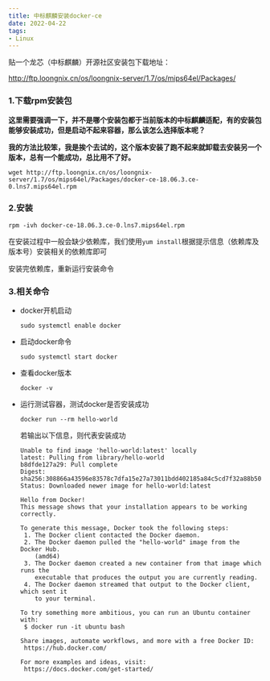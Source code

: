 ```yaml
---
title: 中标麒麟安装docker-ce
date: 2022-04-22
tags: 
- Linux
---
```




贴一个龙芯（中标麒麟）开源社区安装包下载地址：

http://ftp.loongnix.cn/os/loongnix-server/1.7/os/mips64el/Packages/

### 1.下载rpm安装包

**这里需要强调一下，并不是哪个安装包都于当前版本的中标麒麟适配，有的安装包能够安装成功，但是启动不起来容器，那么该怎么选择版本呢？**

**我的方法比较笨，我是挨个去试的，这个版本安装了跑不起来就卸载去安装另一个版本，总有一个能成功，总比用不了好。**

```shell
wget http://ftp.loongnix.cn/os/loongnix-server/1.7/os/mips64el/Packages/docker-ce-18.06.3.ce-0.lns7.mips64el.rpm
```

### 2.安装

```shell
rpm -ivh docker-ce-18.06.3.ce-0.lns7.mips64el.rpm
```

在安装过程中一般会缺少依赖库，我们使用`yum install`根据提示信息（依赖库及版本号）安装相关的依赖库即可

安装完依赖库，重新运行安装命令

### 3.相关命令

* docker开机启动

  ```shell
  sudo systemctl enable docker
  ```

* 启动docker命令

  ```shell
  sudo systemctl start docker
  ```

* 查看docker版本

  ```shell
  docker -v
  ```

* 运行测试容器，测试docker是否安装成功

  ```shell
  docker run --rm hello-world
  ```

  若输出以下信息，则代表安装成功

  ```shell
  Unable to find image 'hello-world:latest' locally
  latest: Pulling from library/hello-world
  b8dfde127a29: Pull complete
  Digest: sha256:308866a43596e83578c7dfa15e27a73011bdd402185a84c5cd7f32a88b501a24
  Status: Downloaded newer image for hello-world:latest
  
  Hello from Docker!
  This message shows that your installation appears to be working correctly.
  
  To generate this message, Docker took the following steps:
   1. The Docker client contacted the Docker daemon.
   2. The Docker daemon pulled the "hello-world" image from the Docker Hub.
      (amd64)
   3. The Docker daemon created a new container from that image which runs the
      executable that produces the output you are currently reading.
   4. The Docker daemon streamed that output to the Docker client, which sent it
      to your terminal.
  
  To try something more ambitious, you can run an Ubuntu container with:
   $ docker run -it ubuntu bash
  
  Share images, automate workflows, and more with a free Docker ID:
   https://hub.docker.com/
  
  For more examples and ideas, visit:
   https://docs.docker.com/get-started/
  ```

  



